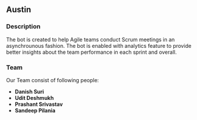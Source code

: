 ## Austin

### Description
The bot is created to help Agile teams conduct Scrum meetings in an asynchrounous fashion. The bot is enabled with analytics feature to provide better insights about the team performance in each sprint and overall.


### Team
Our Team consist of following people:

* **Danish Suri** 
* **Udit Deshmukh**
* **Prashant Srivastav**
* **Sandeep Pilania**